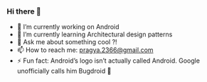 ### Hi there 👋

<!--
**Prajnadeep/Prajnadeep** is a ✨ _special_ ✨ repository because its `README.md` (this file) appears on your GitHub profile.

Here are some ideas to get you started:

- 🔭 I’m currently working on ...
- 🌱 I’m currently learning ...
- 👯 I’m looking to collaborate on ...
- 🤔 I’m looking for help with ...
- 💬 Ask me about ...
- 📫 How to reach me: ...
- 😄 Pronouns: ...
- ⚡ Fun fact: ...
-->
- 🔭 I’m currently working on Android
- 🌱 I’m currently learning Architectural design patterns
- 💬 Ask me about something cool ?!
- 📫 How to reach me: pragya.2366@gmail.com
- ⚡ Fun fact: Android’s logo isn’t actually called Android. Google unofficially calls him Bugdroid 🤖
